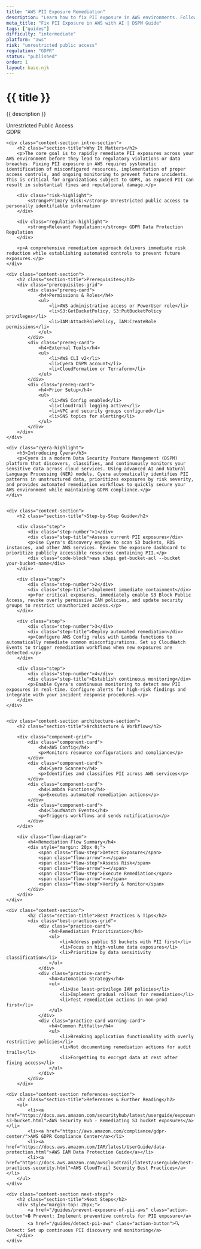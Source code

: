 ```yaml
---
title: "AWS PII Exposure Remediation"
description: "Learn how to fix PII exposure in AWS environments. Follow step-by-step guidance for GDPR compliance and automated remediation."
meta_title: "Fix PII Exposure in AWS with AI | DSPM Guide"
tags: ["guides"]
difficulty: "intermediate"
platform: "aws"
risk: "unrestricted public access"
regulation: "GDPR"
status: "published"
order: 1
layout: base.njk
---
```


<div class="container">
    <div class="header">
        <h1>{{ title }}</h1>
        <p>{{ description }}</p>
        <div class="badge">Unrestricted Public Access</div>
        <div class="badge regulation">GDPR</div>
    </div>

    <div class="content-section intro-section">
        <h2 class="section-title">Why It Matters</h2>
        <p>The core goal is to rapidly remediate PII exposures across your AWS environment before they lead to regulatory violations or data breaches. Fixing PII exposure in AWS requires systematic identification of misconfigured resources, implementation of proper access controls, and ongoing monitoring to prevent future incidents. This is critical for organizations subject to GDPR, as exposed PII can result in substantial fines and reputational damage.</p>
        
        <div class="risk-highlight">
            <strong>Primary Risk:</strong> Unrestricted public access to personally identifiable information
        </div>
        
        <div class="regulation-highlight">
            <strong>Relevant Regulation:</strong> GDPR Data Protection Regulation
        </div>
        
        <p>A comprehensive remediation approach delivers immediate risk reduction while establishing automated controls to prevent future exposures.</p>
    </div>

    <div class="content-section">
        <h2 class="section-title">Prerequisites</h2>
        <div class="prerequisites-grid">
            <div class="prereq-card">
                <h4>Permissions & Roles</h4>
                <ul>
                    <li>AWS administrative access or PowerUser role</li>
                    <li>S3:GetBucketPolicy, S3:PutBucketPolicy privileges</li>
                    <li>IAM:AttachRolePolicy, IAM:CreateRole permissions</li>
                </ul>
            </div>
            <div class="prereq-card">
                <h4>External Tools</h4>
                <ul>
                    <li>AWS CLI v2</li>
                    <li>Cyera DSPM account</li>
                    <li>CloudFormation or Terraform</li>
                </ul>
            </div>
            <div class="prereq-card">
                <h4>Prior Setup</h4>
                <ul>
                    <li>AWS Config enabled</li>
                    <li>CloudTrail logging active</li>
                    <li>VPC and security groups configured</li>
                    <li>SNS topics for alerting</li>
                </ul>
            </div>
        </div>
    </div>
	
    <div class="cyera-highlight">
        <h3>Introducing Cyera</h3>
        <p>Cyera is a modern Data Security Posture Management (DSPM) platform that discovers, classifies, and continuously monitors your sensitive data across cloud services. Using advanced AI and Natural Language Processing (NER) models, Cyera automatically identifies PII patterns in unstructured data, prioritizes exposures by risk severity, and provides automated remediation workflows to quickly secure your AWS environment while maintaining GDPR compliance.</p>
    </div>
	

    <div class="content-section">
        <h2 class="section-title">Step-by-Step Guide</h2>
        
        <div class="step">
            <div class="step-number">1</div>
            <div class="step-title">Assess current PII exposures</div>
            <p>Use Cyera's discovery engine to scan S3 buckets, RDS instances, and other AWS services. Review the exposure dashboard to prioritize publicly accessible resources containing PII.</p>
            <div class="code-block">aws s3api get-bucket-acl --bucket your-bucket-name</div>
        </div>

        <div class="step">
            <div class="step-number">2</div>
            <div class="step-title">Implement immediate containment</div>
            <p>For critical exposures, immediately enable S3 Block Public Access, revoke overly permissive IAM policies, and update security groups to restrict unauthorized access.</p>
        </div>

        <div class="step">
            <div class="step-number">3</div>
            <div class="step-title">Deploy automated remediation</div>
            <p>Configure AWS Config rules with Lambda functions to automatically remediate common misconfigurations. Set up CloudWatch Events to trigger remediation workflows when new exposures are detected.</p>
        </div>

        <div class="step">
            <div class="step-number">4</div>
            <div class="step-title">Establish continuous monitoring</div>
            <p>Enable Cyera's continuous monitoring to detect new PII exposures in real-time. Configure alerts for high-risk findings and integrate with your incident response procedures.</p>
        </div>
    </div>


    <div class="content-section architecture-section">
        <h2 class="section-title">Architecture & Workflow</h2>
        
        <div class="component-grid">
            <div class="component-card">
                <h4>AWS Config</h4>
                <p>Monitors resource configurations and compliance</p>
            </div>
            <div class="component-card">
                <h4>Cyera Scanner</h4>
                <p>Identifies and classifies PII across AWS services</p>
            </div>
            <div class="component-card">
                <h4>Lambda Functions</h4>
                <p>Executes automated remediation actions</p>
            </div>
            <div class="component-card">
                <h4>CloudWatch Events</h4>
                <p>Triggers workflows and sends notifications</p>
            </div>
        </div>

        <div class="flow-diagram">
            <h4>Remediation Flow Summary</h4>
            <div style="margin: 20px 0;">
                <span class="flow-step">Detect Exposure</span>
                <span class="flow-arrow">→</span>
                <span class="flow-step">Assess Risk</span>
                <span class="flow-arrow">→</span>
                <span class="flow-step">Execute Remediation</span>
                <span class="flow-arrow">→</span>
                <span class="flow-step">Verify & Monitor</span>
            </div>
        </div>
    </div>

	<div class="content-section">
	        <h2 class="section-title">Best Practices & Tips</h2>
	        <div class="best-practices-grid">
	            <div class="practice-card">
	                <h4>Remediation Prioritization</h4>
	                <ul>
	                    <li>Address public S3 buckets with PII first</li>
	                    <li>Focus on high-volume data exposures</li>
	                    <li>Prioritize by data sensitivity classification</li>
	                </ul>
	            </div>
	            <div class="practice-card">
	                <h4>Automation Strategy</h4>
	                <ul>
	                    <li>Use least-privilege IAM policies</li>
	                    <li>Implement gradual rollout for remediation</li>
	                    <li>Test remediation actions in non-prod first</li>
	                </ul>
	            </div>
	            <div class="practice-card warning-card">
	                <h4>Common Pitfalls</h4>
	                <ul>
	                    <li>Breaking application functionality with overly restrictive policies</li>
	                    <li>Not documenting remediation actions for audit trails</li>
	                    <li>Forgetting to encrypt data at rest after fixing access</li>
	                </ul>
	            </div>
	        </div>
	    </div>

    <div class="content-section references-section">
        <h2 class="section-title">References & Further Reading</h2>
        <ul>
            <li><a href="https://docs.aws.amazon.com/securityhub/latest/userguide/exposure-s3-bucket.html">AWS Security Hub - Remediating S3 bucket exposures</a></li>
            <li><a href="https://aws.amazon.com/compliance/gdpr-center/">AWS GDPR Compliance Center</a></li>
            <li><a href="https://docs.aws.amazon.com/IAM/latest/UserGuide/data-protection.html">AWS IAM Data Protection Guide</a></li>
            <li><a href="https://docs.aws.amazon.com/awscloudtrail/latest/userguide/best-practices-security.html">AWS CloudTrail Security Best Practices</a></li>
        </ul>
    </div>

    <div class="content-section next-steps">
        <h2 class="section-title">Next Steps</h2>
        <div style="margin-top: 20px;">
            <a href="/guides/prevent-exposure-of-pii-aws" class="action-button">🔒 Prevent: Implement preventive controls for PII exposure</a>
            <a href="/guides/detect-pii-aws" class="action-button">🔍 Detect: Set up continuous PII discovery and monitoring</a>
        </div>
    </div>
</div>